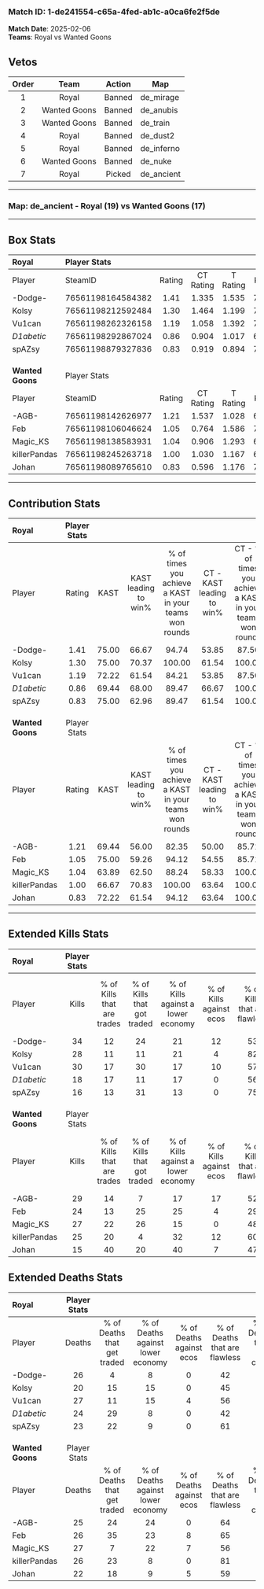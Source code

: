### Match ID: 1-de241554-c65a-4fed-ab1c-a0ca6fe2f5de  
**Match Date**: 2025-02-06  
**Teams**: Royal vs Wanted Goons  

## Vetos  

| Order | Team | Action | Map |
| :---: | :--: | :----: | --- |
| 1 | Royal | Banned | de_mirage |
| 2 | Wanted Goons | Banned | de_anubis |
| 3 | Wanted Goons | Banned | de_train |
| 4 | Royal | Banned | de_dust2 |
| 5 | Royal | Banned | de_inferno |
| 6 | Wanted Goons | Banned | de_nuke |
| 7 | Royal | Picked | de_ancient |

---  

### **Map**: de_ancient - Royal (19) vs Wanted Goons (17)  
---  

## Box Stats  

| **Royal**        | Player Stats      |        |           |          |       |       |       |         |        |      |     |
| :- | :- | :-: | :-: | :-: | :-: | :-: | :-: | :-: | :-: | :-: | :-: |
| Player           | SteamID           | Rating | CT Rating | T Rating | KAST  |  ADR  | Kills | Assists | Deaths | K/D  | HS% |
| -Dodge-          | 76561198164584382 |  1.41  |   1.335   |  1.535   | 75.00 | 105.4 |  34   |   13    |   26   | 1.31 | 41  |
| Kolsy            | 76561198212592484 |  1.30  |   1.464   |  1.199   | 75.00 | 89.3  |  28   |    9    |   20   | 1.40 |  7  |
| Vu1can           | 76561198262326158 |  1.19  |   1.058   |  1.392   | 72.22 | 80.5  |  30   |   10    |   27   | 1.11 | 43  |
| _D1abetic_       | 76561198292867024 |  0.86  |   0.904   |  1.017   | 69.44 | 58.3  |  18   |    9    |   24   | 0.75 | 33  |
| spAZsy           | 76561198879327836 |  0.83  |   0.919   |  0.894   | 75.00 | 50.1  |  16   |    7    |   23   | 0.70 | 31  |
|                  |                   |        |           |          |       |       |       |         |        |      |     |
|                  |                   |        |           |          |       |       |       |         |        |      |     |
|                  |                   |        |           |          |       |       |       |         |        |      |     |
| **Wanted Goons** | Player Stats      |        |           |          |       |       |       |         |        |      |     |
| Player           | SteamID           | Rating | CT Rating | T Rating | KAST  |  ADR  | Kills | Assists | Deaths | K/D  | HS% |
| -AGB-            | 76561198142626977 |  1.21  |   1.537   |  1.028   | 69.44 | 86.9  |  29   |   13    |   25   | 1.16 | 58  |
| Feb              | 76561198106046624 |  1.05  |   0.764   |  1.586   | 75.00 | 71.6  |  24   |    8    |   26   | 0.92 | 37  |
| Magic_KS         | 76561198138583931 |  1.04  |   0.906   |  1.293   | 63.89 | 78.7  |  27   |    5    |   27   | 1.00 | 66  |
| killerPandas     | 76561198245263718 |  1.00  |   1.030   |  1.167   | 66.67 | 70.9  |  25   |    5    |   26   | 0.96 | 40  |
| Johan            | 76561198089765610 |  0.83  |   0.596   |  1.176   | 72.22 | 56.6  |  15   |    8    |   22   | 0.68 | 40  |
---  

## Contribution Stats  

| **Royal**        | Player Stats |       |                      |                                                        |                           |                                                             |                          |                                                            |
| :- | :-: | :-: | :-: | :-: | :-: | :-: | :-: | :-: |
| Player           |    Rating    | KAST  | KAST leading to win% | % of times you achieve a KAST in your teams won rounds | CT - KAST leading to win% | CT - % of times you achieve a KAST in your teams won rounds | T - KAST leading to win% | T - % of times you achieve a KAST in your teams won rounds |
| -Dodge-          |     1.41     | 75.00 |        66.67         |                         94.74                          |           53.85           |                            87.50                            |          78.57           |                           100.00                           |
| Kolsy            |     1.30     | 75.00 |        70.37         |                         100.00                         |           61.54           |                           100.00                            |          78.57           |                           100.00                           |
| Vu1can           |     1.19     | 72.22 |        61.54         |                         84.21                          |           53.85           |                            87.50                            |          69.23           |                           81.82                            |
| _D1abetic_       |     0.86     | 69.44 |        68.00         |                         89.47                          |           66.67           |                           100.00                            |          69.23           |                           81.82                            |
| spAZsy           |     0.83     | 75.00 |        62.96         |                         89.47                          |           61.54           |                           100.00                            |          64.29           |                           81.82                            |
|                  |              |       |                      |                                                        |                           |                                                             |                          |                                                            |
|                  |              |       |                      |                                                        |                           |                                                             |                          |                                                            |
|                  |              |       |                      |                                                        |                           |                                                             |                          |                                                            |
| **Wanted Goons** | Player Stats |       |                      |                                                        |                           |                                                             |                          |                                                            |
| Player           |    Rating    | KAST  | KAST leading to win% | % of times you achieve a KAST in your teams won rounds | CT - KAST leading to win% | CT - % of times you achieve a KAST in your teams won rounds | T - KAST leading to win% | T - % of times you achieve a KAST in your teams won rounds |
| -AGB-            |     1.21     | 69.44 |        56.00         |                         82.35                          |           50.00           |                            85.71                            |          61.54           |                           80.00                            |
| Feb              |     1.05     | 75.00 |        59.26         |                         94.12                          |           54.55           |                            85.71                            |          62.50           |                           100.00                           |
| Magic_KS         |     1.04     | 63.89 |        62.50         |                         88.24                          |           58.33           |                           100.00                            |          66.67           |                           80.00                            |
| killerPandas     |     1.00     | 66.67 |        70.83         |                         100.00                         |           63.64           |                           100.00                            |          76.92           |                           100.00                           |
| Johan            |     0.83     | 72.22 |        61.54         |                         94.12                          |           63.64           |                           100.00                            |          60.00           |                           90.00                            |
---  

## Extended Kills Stats  

| **Royal**        | Player Stats |                            |                            |                                    |                         |                              |                                 |                                       |                    |           |
| :- | :-: | :-: | :-: | :-: | :-: | :-: | :-: | :-: | :-: | :-: |
| Player           |    Kills     | % of Kills that are trades | % of Kills that got traded | % of Kills against a lower economy | % of Kills against ecos | % of Kills that are flawless | % of Kills that are close duels | % of Kills that are assisted by flash | Pistol Round Kills | AWP Kills |
| -Dodge-          |      34      |             12             |             24             |                 21                 |           12            |              53              |                3                |                   0                   |         2          |     0     |
| Kolsy            |      28      |             11             |             11             |                 21                 |            4            |              82              |                0                |                   4                   |         0          |    21     |
| Vu1can           |      30      |             17             |             30             |                 17                 |           10            |              57              |               17                |                  10                   |         2          |     0     |
| _D1abetic_       |      18      |             17             |             11             |                 17                 |            0            |              56              |               17                |                  17                   |         0          |     0     |
| spAZsy           |      16      |             13             |             31             |                 13                 |            0            |              75              |                6                |                   6                   |         1          |     0     |
|                  |              |                            |                            |                                    |                         |                              |                                 |                                       |                    |           |
|                  |              |                            |                            |                                    |                         |                              |                                 |                                       |                    |           |
|                  |              |                            |                            |                                    |                         |                              |                                 |                                       |                    |           |
| **Wanted Goons** | Player Stats |                            |                            |                                    |                         |                              |                                 |                                       |                    |           |
| Player           |    Kills     | % of Kills that are trades | % of Kills that got traded | % of Kills against a lower economy | % of Kills against ecos | % of Kills that are flawless | % of Kills that are close duels | % of Kills that are assisted by flash | Pistol Round Kills | AWP Kills |
| -AGB-            |      29      |             14             |             7              |                 17                 |           17            |              52              |               14                |                   0                   |         2          |     4     |
| Feb              |      24      |             13             |             25             |                 25                 |            4            |              29              |               13                |                   4                   |         2          |     1     |
| Magic_KS         |      27      |             22             |             26             |                 15                 |            0            |              48              |               15                |                  15                   |         2          |     0     |
| killerPandas     |      25      |             20             |             4              |                 32                 |           12            |              60              |                0                |                   0                   |         4          |     6     |
| Johan            |      15      |             40             |             20             |                 40                 |            7            |              47              |               13                |                   7                   |         0          |     0     |
## Extended Deaths Stats  

| **Royal**        | Player Stats |                             |                                   |                          |                               |                            |                           |               |
| :- | :-: | :-: | :-: | :-: | :-: | :-: | :-: | :-: |
| Player           |    Deaths    | % of Deaths that get traded | % of Deaths against lower economy | % of Deaths against ecos | % of Deaths that are flawless | % of Deaths that are close | % of Deaths while blinded | Deaths to AWP |
| -Dodge-          |      26      |              4              |                 8                 |            0             |              42               |             8              |             0             |       4       |
| Kolsy            |      20      |             15              |                15                 |            0             |              45               |             15             |            10             |       2       |
| Vu1can           |      27      |             11              |                15                 |            4             |              56               |             7              |             7             |       2       |
| _D1abetic_       |      24      |             29              |                 8                 |            0             |              42               |             13             |             4             |       3       |
| spAZsy           |      23      |             22              |                 9                 |            0             |              61               |             13             |             4             |       0       |
|                  |              |                             |                                   |                          |                               |                            |                           |               |
|                  |              |                             |                                   |                          |                               |                            |                           |               |
|                  |              |                             |                                   |                          |                               |                            |                           |               |
| **Wanted Goons** | Player Stats |                             |                                   |                          |                               |                            |                           |               |
| Player           |    Deaths    | % of Deaths that get traded | % of Deaths against lower economy | % of Deaths against ecos | % of Deaths that are flawless | % of Deaths that are close | % of Deaths while blinded | Deaths to AWP |
| -AGB-            |      25      |             24              |                24                 |            0             |              64               |             4              |             4             |       4       |
| Feb              |      26      |             35              |                23                 |            8             |              65               |             8              |             0             |       4       |
| Magic_KS         |      27      |              7              |                22                 |            7             |              56               |             11             |             4             |       3       |
| killerPandas     |      26      |             23              |                 8                 |            0             |              81               |             12             |            15             |       6       |
| Johan            |      22      |             18              |                 9                 |            5             |              59               |             5              |             9             |       4       |
